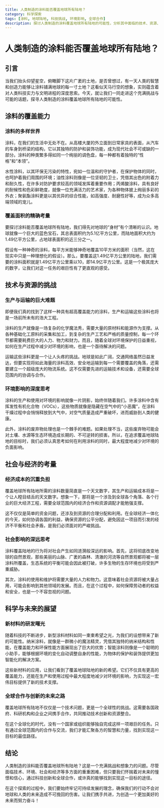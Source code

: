 ```yaml
---
title: 人类制造的涂料能否覆盖地球所有陆地？
category: 科学探索
tags: [涂料, 地球陆地, 科技挑战, 环境影响, 全球合作]
description: 探讨人类制造的涂料覆盖地球所有陆地的可能性，分析其中面临的技术、资源、环境、社会和经济等多方面挑战，以及科技创新和全球合作在其中的重要作用。
---
```


# 人类制造的涂料能否覆盖地球所有陆地？

## 引言

当我们抬头仰望星空，俯瞰脚下这片广袤的土地，是否曾想过，有一天人类的智慧和创造力能够让涂料铺满地球的每一寸土地？这看似天马行空的想象，实则蕴含着对人类科技实力与文明进程的深度思索。今天，就让我们一同走进这个充满挑战与可能的话题，探寻人类制造的涂料覆盖地球所有陆地的可能性。

## 涂料的覆盖能力

### 涂料的多样世界

涂料，在我们的生活中无处不在。从高楼大厦的外立面到日常家具的表面，从汽车的车身到桥梁的结构，它以其独特的防护和装饰功能，成为现代社会不可或缺的一部分。涂料的种类繁多得如同一个绚丽的调色盘，每一种都有着独特的“性格”和“本领”。

水性涂料，以其环保无污染的特性，宛如一位温和的守护者，在保护物体的同时，也呵护着我们周围的环境；油性涂料则像是一位坚韧的卫士，凭借其出色的附着力和耐久性，在许多对防护要求较高的领域发挥着重要作用；丙烯酸涂料，具有良好的耐候性和色彩鲜艳度，就像一位充满活力的艺术家，为各种物体披上绚丽多彩的外衣；聚氨酯涂料更是以其优异的综合性能，如高强度、耐磨性好等，成为众多高端领域的宠儿。

### 覆盖面积的精确考量

要探讨涂料能否覆盖地球所有陆地，我们得先对地球的“身材”有个清晰的认识。地球就像一个巨大的蓝色宝石，其总表面积约为5.1亿平方公里，而陆地面积大约为1.49亿平方公里，占地球表面积的近三分之一。

假设有一种神奇的涂料，每平方米能够神奇地覆盖10平方米的面积（当然，这在现实中只是一种理想化的假设）。那么，要覆盖这1.49亿平方公里的陆地，我们需要的涂料面积就是1.49亿平方公里乘以10，即14.9亿平方公里。这是一个极其庞大的数字，让我们对这一任务的艰巨性有了更直观的感受。

## 技术与资源的挑战

### 生产与运输的巨大难题

即便我们真的找到了这样一种具有超高覆盖能力的涂料，生产和运输这些涂料也将是一场前所未有的浩大工程。

涂料的生产就像是一场复杂的化学魔法秀，需要大量的原材料和能源作为支撑。从各种基础化工原料的采集和加工，到复杂的生产工艺和严格的质量控制，每一个环节都需要耗费巨大的人力、物力和财力。而且，随着全球对环境保护的日益重视，如何在生产过程中减少对环境的影响，也是一个亟待解决的问题。

运输这些涂料更是一个让人头疼的挑战。地球是如此广阔，交通网络虽然日益发达，但要实现将如此海量的涂料高效、安全地运输到每一个需要覆盖的角落，还需要建立一个超级庞大的物流系统。这不仅需要先进的运输技术和设备，还需要全球范围内的协调与合作。

### 环境影响的深度思考

涂料的生产和使用对环境的影响就像一片阴影，始终伴随着我们。许多涂料中含有挥发性有机化合物（VOCs），这些物质就像是隐藏在空气中的“小恶魔”，在涂料干燥过程中会悄悄释放到大气中，对空气质量造成严重破坏，进而威胁到人类的健康。

此外，涂料的废弃物处理也是一个棘手的难题。如果处理不当，这些废弃物可能会对土壤、水源等生态环境造成长期的、不可逆转的损害。所以，在追求覆盖地球陆地的目标时，我们必须认真思考如何在利用涂料的同时，最大程度地减少对环境的负面影响。

## 社会与经济的考量

### 经济成本的沉重负担

覆盖地球所有陆地所需的涂料数量简直是一个天文数字，其生产和运输成本将是一个让人瞠目结舌的天文数字。想象一下，那将是一个涉及到全球各个角落、各个行业的巨大经济工程，需要全球范围内的经济合作和资源调配才能勉强支撑。

这不仅仅是简单的资金问题，还涉及到资源的合理分配和利用。在全球经济一体化的今天，如何协调各国的利益，确保资源的公平分配，避免因这一项目而引发的经济不平衡和社会矛盾，是我们必须面对的严峻挑战。

### 社会影响的深远思考

涂料覆盖陆地的行为将对社会产生如同涟漪般深远的影响。首先，这将彻底改变地球的自然景观，那些美丽的山脉、广袤的森林、清澈的河流等自然景观都将被一层涂料所覆盖，生态系统的平衡可能会因此被打破，许多生物的生存环境也将受到严重威胁。

其次，涂料的使用和维护将需要大量的人力和物力。这意味着社会资源将被大量占用，可能会影响到其他领域的发展。而且，在这个过程中，如何保障劳动者的权益和安全，也是一个不容忽视的问题。

## 科学与未来的展望

### 新材料的研发曙光

随着科技的不断进步，新型涂料材料如同一束束希望之光，为我们的设想带来了新的可能性。纳米涂料，就像是一群微小的魔法精灵，凭借其独特的纳米结构和性能，在覆盖能力和环保性能方面展现出了巨大的优势；智能涂料则像是一个聪明的小助手，能够根据环境的变化自动调整自身的性能，为物体的保护和装饰提供更加智能化的解决方案。

这些新材料的应用，让我们看到了覆盖地球陆地的新的希望。它们不仅具有更高的覆盖能力，还能在生产和使用过程中最大程度地减少对环境的影响，为实现这一宏伟目标提供了新的技术支撑。

### 全球合作与创新的未来之路

覆盖地球所有陆地不仅仅是一个技术问题，更是一个全球性的挑战。这需要各国政府、科研机构和企业之间携手合作，共同推动技术创新和资源整合。

在这个全球化的时代，没有一个国家或组织能够独自完成这样一项艰巨的任务。只有通过全球范围内的合作与交流，我们才能汇聚各方的智慧和力量，找到实现这一目标的最佳路径。

## 结论

人类制造的涂料能否覆盖地球所有陆地？这是一个充满挑战和想象力的问题。尽管面临技术、环境、社会和经济等多方面的重重困难，但只要我们怀揣着对未来的憧憬和信心，通过科技创新和全球合作，或许真的能够找到实现这一目标的途径。

在这个探索的过程中，我们要始终牢记可持续发展的理念，确保我们的行动不会对地球和人类的未来造成不可挽回的伤害。让我们携手共进，为创造一个更加美好的未来而努力奋斗！